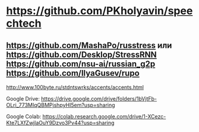 # https://github.com/PKholyavin/speechtech

https://github.com/MashaPo/russtress или https://github.com/Desklop/StressRNN
https://github.com/nsu-ai/russian_g2p
https://github.com/IlyaGusev/rupo
---
http://www.100byte.ru/stdntswrks/accents/accents.html




Google Drive: https://drive.google.com/drive/folders/1bVjtFb-OLri_773MIqQBMPjshpyHI5em?usp=sharing

Google Colab: https://colab.research.google.com/drive/1-XCezc-Kte7LXfZwjlaOuY9Dzvo3Pv44?usp=sharing
